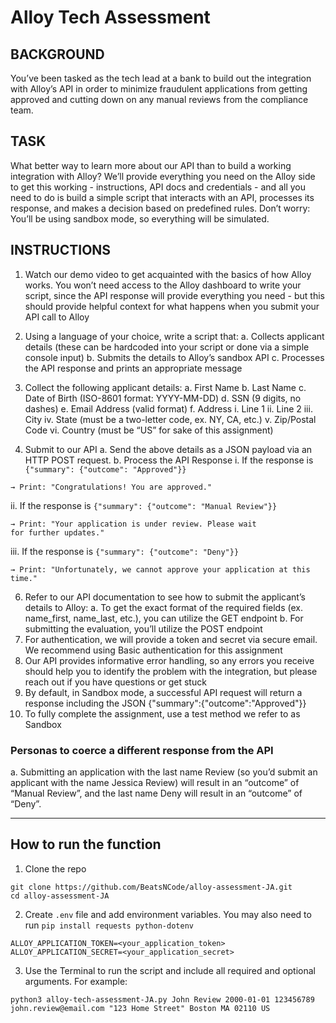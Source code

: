 # Alloy Tech Assessment

## BACKGROUND
You’ve been tasked as the tech lead at a bank to build out the integration with Alloy’s
API in order to minimize fraudulent applications from getting approved and cutting down
on any manual reviews from the compliance team.

## TASK
What better way to learn more about our API than to build a working integration with
Alloy? We’ll provide everything you need on the Alloy side to get this working -
instructions, API docs and credentials - and all you need to do is build a simple script
that interacts with an API, processes its response, and makes a decision based on
predefined rules. Don’t worry: You’ll be using sandbox mode, so everything will be
simulated.

## INSTRUCTIONS
1. Watch our demo video to get acquainted with the basics of how Alloy works. You
won’t need access to the Alloy dashboard to write your script, since the API
response will provide everything you need - but this should provide helpful
context for what happens when you submit your API call to Alloy

2. Using a language of your choice, write a script that:
  a. Collects applicant details (these can be hardcoded into your script or done via a simple console input)
  b. Submits the details to Alloy’s sandbox API
c. Processes the API response and prints an appropriate message

3. Collect the following applicant details:
a. First Name
b. Last Name
c. Date of Birth (ISO-8601 format: YYYY-MM-DD)
d. SSN (9 digits, no dashes)
e. Email Address (valid format)
f. Address
  i. Line 1
  ii. Line 2
  iii. City
  iv. State (must be a two-letter code, ex. NY, CA, etc.)
  v. Zip/Postal Code
  vi. Country (must be “US” for sake of this assignment)

4. Submit to our API
a. Send the above details as a JSON payload via an HTTP POST request.
b. Process the API Response
i. If the response is `{"summary": {"outcome": "Approved"}}`
```
→ Print: "Congratulations! You are approved."
```
ii. If the response is `{"summary": {"outcome": "Manual
Review"}}` 
```
→ Print: "Your application is under review. Please wait
for further updates."
```
iii. If the response is `{"summary": {"outcome": "Deny"}}`
```
→ Print: "Unfortunately, we cannot approve your application at this
time."
```

6. Refer to our API documentation to see how to submit the applicant’s details to
Alloy:
  a. To get the exact format of the required fields (ex. name_first, name_last, etc.), you can utilize the GET endpoint
  b. For submitting the evaluation, you’ll utilize the POST endpoint
7. For authentication, we will provide a token and secret via secure email. We
recommend using Basic authentication for this assignment
8. Our API provides informative error handling, so any errors you receive should
help you to identify the problem with the integration, but please reach out if you
have questions or get stuck
9. By default, in Sandbox mode, a successful API request will return a response
including the JSON {"summary":{"outcome":"Approved"}}
10. To fully complete the assignment, use a test method we refer to as Sandbox

### Personas to coerce a different response from the API
a. Submitting an application with the last name Review (so you’d submit an
applicant with the name Jessica Review) will result in an “outcome” of
“Manual Review”, and the last name Deny will result in an “outcome” of
“Deny”.

---------------------------------------------------------------------------------------

## How to run the function

1. Clone the repo

```
git clone https://github.com/BeatsNCode/alloy-assessment-JA.git
cd alloy-assessment-JA
```

2. Create `.env` file and add environment variables. You may also need to run `pip install requests python-dotenv`
```
ALLOY_APPLICATION_TOKEN=<your_application_token>
ALLOY_APPLICATION_SECRET=<your_application_secret>
```

3. Use the Terminal to run the script and include all required and optional arguments. For example:
```
python3 alloy-tech-assessment-JA.py John Review 2000-01-01 123456789 john.review@email.com "123 Home Street" Boston MA 02110 US
```
